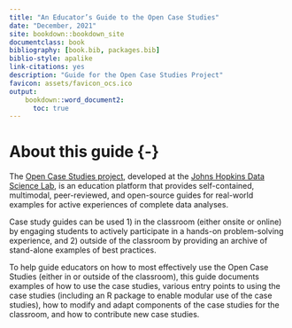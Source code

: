 ```yaml
---
title: "An Educator’s Guide to the Open Case Studies"
date: "December, 2021"
site: bookdown::bookdown_site
documentclass: book
bibliography: [book.bib, packages.bib]
biblio-style: apalike
link-citations: yes
description: "Guide for the Open Case Studies Project"
favicon: assets/favicon_ocs.ico
output:
    bookdown::word_document2:
      toc: true
---
```




# About this guide {-}

The [Open Case Studies project](https://www.opencasestudies.org), developed at the [Johns Hopkins Data Science Lab](https://jhudatascience.org/), is an education platform that provides self-contained, multimodal, peer-reviewed, and open-source guides for real-world examples for active experiences of complete data analyses. 

Case study guides can be used 1) in the classroom (either onsite or online) by engaging students to actively participate in a hands-on problem-solving experience, and 2) outside of the classroom by providing an archive of stand-alone examples of best practices. 

To help guide educators on how to most effectively use the Open Case Studies (either in or outside of the classroom), this guide documents examples of how to use the case studies, various entry points to using the case studies (including an R package to enable modular use of the case studies), how to modify and adapt components of the case studies for the classroom, and how to contribute new case studies. 
